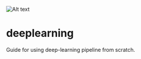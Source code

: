 ![Alt text](http://i.imgur.com/CwJHZzb.jpg)
# deeplearning
Guide for using deep-learning pipeline from scratch.
